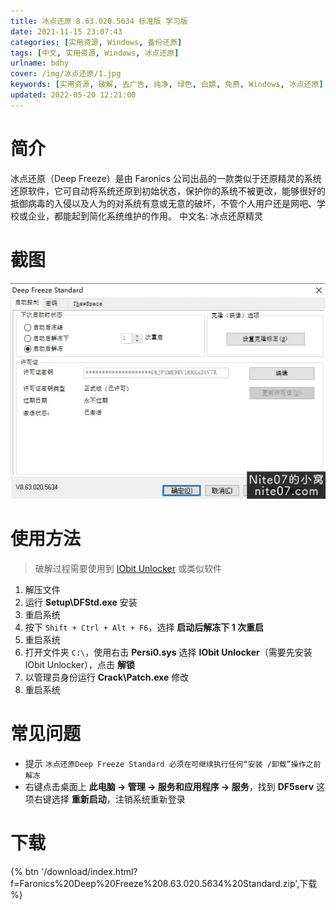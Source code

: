 ```yaml
---
title: 冰点还原 8.63.020.5634 标准版 学习版
date: 2021-11-15 23:07:43
categories: [实用资源, Windows, 备份还原]
tags: [中文, 实用资源, Windows, 冰点还原]
urlname: bdhy
cover: /img/冰点还原/1.jpg
keywords: [实用资源, 破解, 去广告, 纯净, 绿色, 白嫖, 免费, Windows, 冰点还原]
updated: 2022-05-20 12:21:00
---
```


# 简介

冰点还原（Deep Freeze）是由 Faronics 公司出品的一款类似于还原精灵的系统还原软件，它可自动将系统还原到初始状态，保护你的系统不被更改，能够很好的抵御病毒的入侵以及人为的对系统有意或无意的破坏，不管个人用户还是网吧、学校或企业，都能起到简化系统维护的作用。
中文名: 冰点还原精灵

# 截图

![](/img/冰点还原/2.jpg)

# 使用方法

> 破解过程需要使用到 [IObit Unlocker](https://www.iobit.com/en/iobit-unlocker.php) 或类似软件

1. 解压文件
2. 运行 **Setup\DFStd.exe** 安装
3. 重启系统
4. 按下 `Shift + Ctrl + Alt + F6`，选择 **启动后解冻下 1 次重启**
5. 重启系统
6. 打开文件夹 `C:\`，使用右击 **Persi0.sys** 选择 **IObit Unlocker**（需要先安装 IObit Unlocker），点击 **解锁**
7. 以管理员身份运行 **Crack\Patch.exe** 修改
8. 重启系统

# 常见问题

- 提示 `冰点还原Deep Freeze Standard 必须在可继续执行任何“安装 /卸载”操作之前解冻`
- 右键点击桌面上 **此电脑 -> 管理 -> 服务和应用程序 -> 服务**，找到 **DF5serv** 这项右键选择 **重新启动**，注销系统重新登录

# 下载

{% btn '/download/index.html?f=Faronics%20Deep%20Freeze%208.63.020.5634%20Standard.zip',下载 %}
